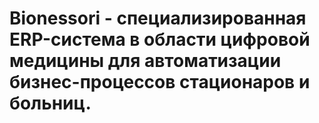 <h1>Bionessori - специализированная ERP-система в области цифровой медицины для автоматизации бизнес-процессов стационаров и больниц.</h1>
